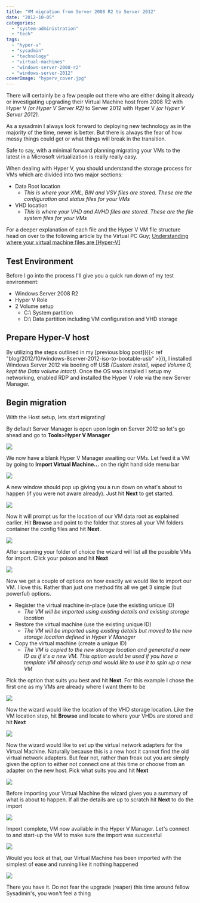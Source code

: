 ```yaml
---
title: "VM migration from Server 2008 R2 to Server 2012"
date: "2012-10-05"
categories: 
  - "system-administration"
  - "tech"
tags: 
  - "hyper-v"
  - "sysadmin"
  - "technology"
  - "virtual-machines"
  - "windows-server-2008-r2"
  - "windows-server-2012"
coverImage: "hyperv_cover.jpg"
---
```


There will certainly be a few people out there who are either doing it already or investigating upgrading their Virtual Machine host from 2008 R2 with Hyper V _(or Hyper V Server R2)_ to Server 2012 with Hyper V _(or Hyper V Server 2012)._

As a sysadmin I always look forward to deploying new technology as in the majority of the time, newer is better. But there is always the fear of how messy things could get or what things will break in the transition.

Safe to say, with a minimal forward planning migrating your VMs to the latest in a Microsoft virtualization is really really easy.

When dealing with Hyper V, you should understand the storage process for VMs which are divided into two major sections:

- Data Root location
    - _This is where your XML, BIN and VSV files are stored. These are the configuration and status files for your VMs_
- VHD location
    - _This is where your VHD and AVHD files are stored. These are the file system files for your VMs_

For a deeper explanation of each file and the Hyper V VM file structure head on over to the following article by the Virtual PC Guy; [Understanding where your virtual machine files are \[Hyper-V\]](http://blogs.msdn.com/b/virtual_pc_guy/archive/2010/03/10/understanding-where-your-virtual-machine-files-are-hyper-v.aspx "Understanding where your virtual machine files are [Hyper-V]")

## Test Environment

Before I go into the process I'll give you a quick run down of my test environment:

- Windows Server 2008 R2
- Hyper V Role
- 2 Volume setup
    - C:\ System partition
    - D:\ Data partition including VM configuration and VHD storage

## Prepare Hyper-V host

By utilizing the steps outlined in my [previous blog post]({{< ref "blog/2012/10/windows-8server-2012-iso-to-bootable-usb" >}}), I installed Windows Server 2012 via booting off USB _(Custom Install, wiped Volume 0, kept the Data volume intact)_. Once the OS was installed I setup my networking, enabled RDP and installed the Hyper V role via the new Server Manager.

## Begin migration

With the Host setup, lets start migrating!

By default Server Manager is open upon login on Server 2012 so let's go ahead and go to **Tools>Hyper V Manager**

![](images/hyperv1.jpg)

We now have a blank Hyper V Manager awaiting our VMs. Let feed it a VM by going to **Import Virtual Machine...** on the right hand side menu bar

![](images/hyperv2.jpg)

A new window should pop up giving you a run down on what's about to happen (if you were not aware already). Just hit **Next** to get started.

![](images/hyperv3.jpg)

Now it will prompt us for the location of our VM data root as explained earlier. Hit **Browse** and point to the folder that stores all your VM folders container the config files and hit **Next**.

![](images/hyperv4.jpg)

After scanning your folder of choice the wizard will list all the possible VMs for import. Click your poison and hit **Next**

![](images/hyperv5.jpg)

Now we get a couple of options on how exactly we would like to import our VM. I love this. Rather than just one method fits all we get 3 simple (but powerful) options.

- Register the virtual machine in-place (use the existing unique ID)
    - _The VM will be imported using existing details and existing storage location_
- Restore the virtual machine (use the existing unique ID)
    - _The VM will be imported using existing details but moved to the new storage location defined in Hyper V Manager_
- Copy the virtual machine (create a unique ID)
    - _The VM is copied to the new storage location and generated a new ID as if it's a new VM. This option would be used if you have a template VM already setup and would like to use it to spin up a new VM_

Pick the option that suits you best and hit **Next**. For this example I chose the first one as my VMs are already where I want them to be

![](images/hyperv6.jpg)

Now the wizard would like the location of the VHD storage location. Like the VM location step, hit **Browse** and locate to where your VHDs are stored and hit **Next**

![](images/hyperv7.jpg)

Now the wizard would like to set up the virtual network adapters for the Virtual Machine. Naturally because this is a new host it cannot find the old virtual network adapters. But fear not, rather than freak out you are simply given the option to either not connect one at this time or choose from an adapter on the new host. Pick what suits you and hit **Next**

![](images/hyperv8.jpg)

Before importing your Virtual Machine the wizard gives you a summary of what is about to happen. If all the details are up to scratch hit **Next** to do the import

![](images/hyperv9.jpg)

Import complete, VM now available in the Hyper V Manager. Let's connect to and start-up the VM to make sure the import was successful

![](images/hyperv10.jpg)

Would you look at that, our Virtual Machine has been imported with the simplest of ease and running like it nothing happened

![](images/hyperv11.jpg)

There you have it. Do not fear the upgrade (reaper) this time around fellow Sysadmin's, you won't feel a thing
